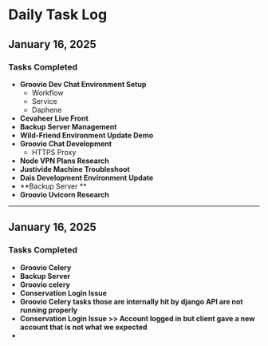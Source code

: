 # Daily Task Log

## January 16, 2025

### Tasks Completed
- **Groovio Dev Chat Environment Setup**
  - Workflow
  - Service
  - Daphene
- **Cevaheer Live Front**
- **Backup Server Management** 
- **Wild-Friend Environment Update Demo**
- **Groovio Chat Development**
  - HTTPS Proxy
- **Node VPN Plans Research**
- **Justivide Machine Troubleshoot**
- **Dais Development Environment Update**
- **Backup Server **
- **Groovio Uvicorn Research**

---
## January 16, 2025

### Tasks Completed
- **Groovio Celery**
- **Backup Server**
- **Groovio celery**
- **Conservation Login Issue**
- **Groovio Celery tasks those are internally hit by django API are not running properly**
-  **Conservation Login Issue >> Account logged in but client gave a new account that is not what we expected**
- 